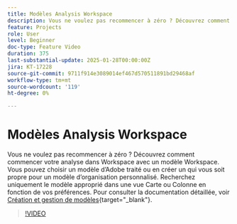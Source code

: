 ```yaml
---
title: Modèles Analysis Workspace
description: Vous ne voulez pas recommencer à zéro ? Découvrez comment commencer votre analyse dans Workspace avec un modèle Workspace. Vous pouvez choisir un modèle d’Adobe traité ou en créer un qui vous soit propre pour un modèle d’organisation personnalisé. Recherchez uniquement le modèle approprié dans une vue Carte ou Colonne en fonction de vos préférences.
feature: Projects
role: User
level: Beginner
doc-type: Feature Video
duration: 375
last-substantial-update: 2025-01-28T00:00:00Z
jira: KT-17228
source-git-commit: 9711f914e3089014ef467d570511891bd29468af
workflow-type: tm+mt
source-wordcount: '119'
ht-degree: 0%

---
```



# Modèles Analysis Workspace

Vous ne voulez pas recommencer à zéro ? Découvrez comment commencer votre analyse dans Workspace avec un modèle Workspace. Vous pouvez choisir un modèle d’Adobe traité ou en créer un qui vous soit propre pour un modèle d’organisation personnalisé. Recherchez uniquement le modèle approprié dans une vue Carte ou Colonne en fonction de vos préférences. Pour consulter la documentation détaillée, voir [Création et gestion de modèles](https://experienceleague.adobe.com/fr/docs/analytics-platform/using/cja-workspace/templates/create-templates?lang=en){target="_blank"}.

>[!VIDEO](https://video.tv.adobe.com/v/3443169/?learn=on&enablevpops)
